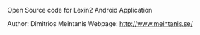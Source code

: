 Open Source code for Lexin2 Android Application

Author: Dimitrios Meintanis 
Webpage: http://www.meintanis.se/
